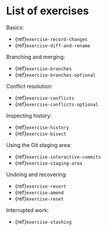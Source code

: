 # List of exercises

Basics:
- {ref}`exercise-record-changes`
- {ref}`exercise-diff-and-rename`

Branching and merging:
- {ref}`exercise-branches`
- {ref}`exercise-branches-optional`

Conflict resolution:
- {ref}`exercise-conflicts`
- {ref}`exercise-conflicts-optional`

Inspecting history:
- {ref}`exercise-history`
- {ref}`exercise-bisect`

Using the Git staging area:
- {ref}`exercise-interactive-commits`
- {ref}`exercise-staging-area`

Undoing and recovering:
- {ref}`exercise-revert`
- {ref}`exercise-amend`
- {ref}`exercise-reset`

Interrupted work:
- {ref}`exercise-stashing`



```{exerciselist}
```
